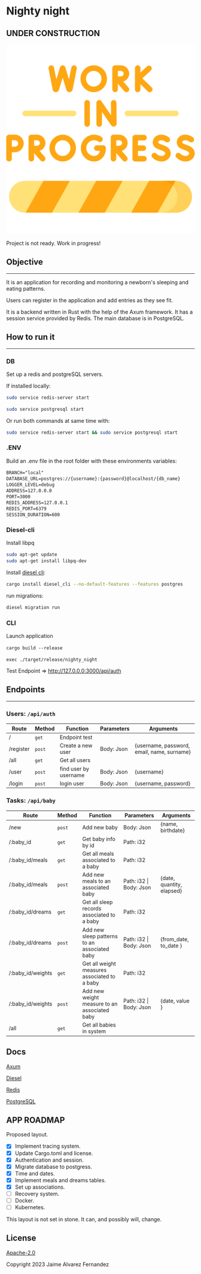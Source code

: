# Nighty night

## UNDER CONSTRUCTION

![Sign](docs/img/work-in-progress-yellow.png)

Project is not ready. Work in progress!

## Objective

---
It is an application for recording and monitoring a newborn's sleeping and eating patterns.

Users can register in the application and add entries as they see fit.

It is a backend written in Rust with the help of the Axum framework.
It has a session service provided by Redis. The main database is in PostgreSQL.

## How to run it

---

### DB

Set up a redis and postgreSQL servers.

If installed locally:

```bash
sudo service redis-server start
```

```bash
sudo service postgresql start 
```

Or run both commands at same time with:

```bash
sudo service redis-server start && sudo service postgresql start
```

### .ENV

Build an .env file in the root folder with these environments variables:

```.env
BRANCH="local"
DATABASE_URL=postgres://{username}:{password}@localhost/{db_name}
LOGGER_LEVEL=debug
ADDRESS=127.0.0.0
PORT=3000
REDIS_ADDRESS=127.0.0.1
REDIS_PORT=6379
SESSION_DURATION=600
```

### Diesel-cli

Install libpq

```bash
sudo apt-get update
sudo apt-get install libpq-dev
```

Install [diesel cli](https://diesel.rs/guides/getting-started):

```bash
cargo install diesel_cli --no-default-features --features postgres
```

run migrations:

```bash
diesel migration run
```

### CLI

Launch application

`cargo build --release`

`exec ./target/release/nighty_night`

Test Endpoint => <http://127.0.0.0:3000/api/auth>

## Endpoints

 ---

### Users: `/api/auth`

| Route     | Method | Function              | Parameters | Arguments                                  |
| --------- | ------ | --------------------- | ---------- | ------------------------------------------ |
| /         | `get`  | Endpoint test         |            |                                            |
| /register | `post` | Create a new user     | Body: Json | {username, password, email, name, surname} |
| /all      | `get`  | Get all users         |
| /user     | `post` | find user by username | Body: Json | {username}                                 |
| /login    | `post` | login user            | Body: Json | {username, password}                       |

### Tasks: `/api/baby`

| Route             | Method | Function                                     | Parameters              | Arguments                 |
| ----------------- | ------ | -------------------------------------------- | ----------------------- | ------------------------- |
| /new              | `post` | Add new baby                                 | Body: Json              | {name, birthdate}         |
| /:baby_id         | `get`  | Get baby info by id                          | Path: i32               |                           |
| /:baby_id/meals   | `get`  | Get all meals associated to a baby           | Path: i32               |                           |
| /:baby_id/meals   | `post` | Add new meals to an associated baby          | Path: i32 \| Body: Json | {date, quantity, elapsed} |
| /:baby_id/dreams  | `get`  | Get all sleep records associated to a baby   | Path: i32               |                           |
| /:baby_id/dreams  | `post` | Add new sleep patterns to an associated baby | Path: i32 \| Body: Json | {from_date, to_date }     |
| /:baby_id/weights | `get`  | Get all weight measures associated to a baby | Path: i32               |                           |
| /:baby_id/weights | `post` | Add new weight measure to an associated baby | Path: i32 \| Body: Json | {date, value }            |
| /all              | `get`  | Get all babies in system                     |                         |                           |

## Docs

[Axum](https://docs.rs/axum/latest/axum/)

[Diesel](https://docs.rs/diesel/latest/diesel/)

[Redis](https://redis.io/)

[PostgreSQL](https://www.postgresql.org/)

## APP ROADMAP

Proposed layout.

- [X] Implement tracing system.
- [X] Update Cargo.toml and license.
- [X] Authentication and session.
- [X] Migrate database to postgress.
- [X] Time and dates.
- [X] Implement meals and dreams tables.
- [X] Set up associations.
- [ ] Recovery system.
- [ ] Docker.
- [ ] Kubernetes.

This layout is not set in stone. It can, and possibly will, change.

## License

[Apache-2.0](http://www.apache.org/licenses/LICENSE-2.0)

Copyright 2023 Jaime Alvarez Fernandez
